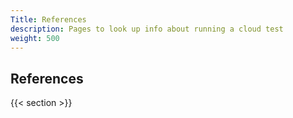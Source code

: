 ```yaml
---
Title: References 
description: Pages to look up info about running a cloud test
weight: 500
---
```


## References

{{< section >}}